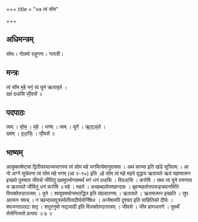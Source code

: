 +++
title = "०७ त्वं सोम"

+++
## अधिमन्त्रम्
सोमः। गोतमो राहूगणः। गायत्री।

## मन्त्रः
त्वं सो॑म म॒हे भगं॒ त्वं यून॑ ऋताय॒ते ।  
दक्षं॑ दधासि जी॒वसे॑ ॥

## पदपाठः
त्वम् । सो॒म॒ । म॒हे । भग॑म् । त्वम् । यूने॑ । ऋ॒त॒ऽय॒ते ।  
दक्ष॑म् । द॒धा॒सि॒ । जी॒वसे॑ ॥

## भाष्यम्
आयुष्कामेष्ट्यां द्वितीयस्याज्यभागस्य त्वं सोम महे भगमित्येषानुवाक्या । अथ काम्या इति खंडे सूत्रितम् । आ नो अग्ने सुचेतना त्वं सोम महे भगम् (आ २-१०) इति ॥हे सोम त्वं महे महते वृद्धाय ऋतायते ऋतं यज्ञमात्मन इच्छते पुरुषाय जीवसे जीवितुं दक्षमुपभोगसमर्थं भगं धनं दधासि । विदधासि । करोषि । तथा त्वं यूने तरुणाय च ऋतायते जीवितुं धनं करोषि ॥ महे । महते । अच्छब्दलोपश्छान्दसः । बृहन्महतोरुपसङ्ख्यानमिति विभक्तेरुदात्तत्वम् । यूने । श्वयुवमघोनामतद्धित इति संप्रसारणम् । ऋतायते । ऋतमात्मन इच्छति । सुप आत्मनः क्यच् । न च्छन्दस्यपुत्रस्येतीत्वदीर्घयोर्निषेधः । अन्येषामपि दृश्यत इति सांहितिको दीर्घः । क्यजन्ताल्लटः शतृ । शतुरनुमो नद्यजादी इति विभक्तेरुदात्तत्वम् । जीवसे । जीव प्राणधारणे । तुमर्थे सेसेनित्यसे प्रत्ययः ॥ ७ ॥